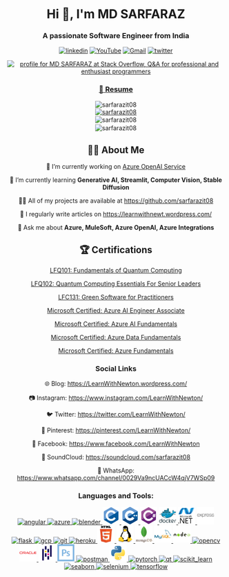 <h1 align="center">Hi 👋, I'm MD SARFARAZ</h1>
<h3 align="center">A passionate Software Engineer from India</h3>
<p align="center">  
<a href="https://www.linkedin.com/in/sarfarazit08/" target="_blank"><img src="https://img.shields.io/badge/LinkedIn-0077B5?style=for-the-badge&logo=linkedin&logoColor=white" alt="linkedin"></a>
<a href="https://www.youtube.com/@LearnWithNewton" target="_blank"><img src="https://img.shields.io/badge/YouTube-%23FF0000.svg?style=for-the-badge&logo=YouTube&logoColor=white" alt="YouTube"></a>
<a href="mailto:sarfarazit08@gmail.com" target="_blank"><img src="https://img.shields.io/badge/Gmail-D14836?style=for-the-badge&logo=gmail&logoColor=white" alt="Gmail"></a>
<a href="https://twitter.com/sarfarazit08" target="_blank"><img src="https://img.shields.io/badge/Twitter-1DA1F2?style=for-the-badge&logo=twitter&logoColor=white" alt="twitter"></a>
</p>
<p  align="center">
<a href="https://stackoverflow.com/users/3770081/md-sarfaraz"><img src="https://stackoverflow.com/users/flair/3770081.png" width="208" height="58" alt="profile for MD SARFARAZ at Stack Overflow, Q&amp;A for professional and enthusiast programmers" title="profile for MD SARFARAZ at Stack Overflow, Q&amp;A for professional and enthusiast programmers"></a> 
</p>
<h3 align="center"><a href="" target="_blank">📄 Resume</a></h3>
<p align="center"> <img src="https://komarev.com/ghpvc/?username=sarfarazit08&label=Profile%20views&color=0e75b6&style=flat" alt="sarfarazit08" /> </br>
<a href="https://github.com/ryo-ma/github-profile-trophy"><img src="https://github-profile-trophy.vercel.app/?username=sarfarazit08&row=2&column=4&theme=dark_lover" alt="sarfarazit08" /></a></br>
<img align="center" src="https://github-readme-stats.vercel.app/api/top-langs?username=sarfarazit08&show_icons=true&locale=en&layout=compact" alt="sarfarazit08" /></br>
<img align="center" src="https://github-readme-stats.vercel.app/api?username=sarfarazit08&show_icons=true&locale=en" alt="sarfarazit08" /></p>

<h2 align="center">🧑🏻 About Me</h2>

<p align="center">🔭 I’m currently working on <a href="https://github.com/sarfarazit08/Azure-OpenAI-GenerativeAI-HandsOn-Tutorials">Azure OpenAI Service</a></p>
<p align="center">🌱 I’m currently learning <strong>Generative AI, Streamlit, Computer Vision, Stable Diffusion</strong></p>
<p align="center">👨‍💻 All of my projects are available at <a href="https://github.com/sarfarazit08">https://github.com/sarfarazit08</a></p>
<p align="center">📝 I regularly write articles on <a href="https://learnwithnewt.wordpress.com/">https://learnwithnewt.wordpress.com/</a></p>
<p align="center">💬 Ask me about <strong>Azure, MuleSoft, Azure OpenAI, Azure Integrations</strong></p>

<h2 align="center">🏆 Certifications</h2>
<p align="center"><a href="https://www.credly.com/badges/a95239f5-64f7-4e74-853c-164c2f781912">LFQ101: Fundamentals of Quantum Computing</a></p>
<p align="center"><a href="https://www.credly.com/badges/5c58c184-02ed-493d-90b0-be57ef2e63ae">LFQ102: Quantum Computing Essentials For Senior Leaders</a></p>
<p align="center"><a href="https://www.credly.com/badges/42ff67ec-6357-4d10-b9bc-b0ef337724a1">LFC131: Green Software for Practitioners</a></p>
<p align="center"><a href="https://www.credly.com/badges/cc277bc7-6636-452d-89dd-70580ec6e5fe">Microsoft Certified: Azure AI Engineer Associate</a></p>
<p align="center"><a href="https://www.credly.com/badges/39b66aaa-7c6f-4fff-95a6-21b5ebb71d38">Microsoft Certified: Azure AI Fundamentals</a></p>
<p align="center"><a href="https://www.credly.com/badges/046d3c6e-756d-4076-880c-2130fa4c3bd6">Microsoft Certified: Azure Data Fundamentals</a></p>
<p align="center"><a href="https://www.credly.com/badges/b704f9a0-ca3d-44b3-89c3-80ea6e56c80c">Microsoft Certified: Azure Fundamentals</a></p>


<h3 align="center">Social Links</h3>

<p align="center">🌐 Blog: ​<a href="https://LearnWithNewton.wordpress.com/">https://LearnWithNewton.wordpress.com/</a></p>
<p align="center">📷 Instagram: <a href="https://www.instagram.com/LearnWithNewton/">https://www.instagram.com/LearnWithNewton/</a></p>
<p align="center">🐦 Twitter: <a href="https://twitter.com/LearnWithNewton/">https://twitter.com/LearnWithNewton/</a></p>
<p align="center">📌 Pinterest: <a href="https://pinterest.com/LearnWithNewton/">https://pinterest.com/LearnWithNewton/</a></p>
<p align="center">📘 Facebook: <a href="https://www.facebook.com/LearnWithNewton">https://www.facebook.com/LearnWithNewton</a></p>
<p align="center">🎵 SoundCloud: <a href="https://soundcloud.com/sarfarazit08">https://soundcloud.com/sarfarazit08</a></p>
<p align="center">📱 WhatsApp: <a href="https://www.whatsapp.com/channel/0029Va9ncUACcW4qjV7WSp09">https://www.whatsapp.com/channel/0029Va9ncUACcW4qjV7WSp09</a></p>



<h3 align="center">Languages and Tools:</h3>
<p align="center"> <a href="https://angular.io" target="_blank" rel="noreferrer"> <img src="https://angular.io/assets/images/logos/angular/angular.svg" alt="angular" width="40" height="40"/> </a> <a href="https://azure.microsoft.com/en-in/" target="_blank" rel="noreferrer"> <img src="https://www.vectorlogo.zone/logos/microsoft_azure/microsoft_azure-icon.svg" alt="azure" width="40" height="40"/> </a> <a href="https://www.blender.org/" target="_blank" rel="noreferrer"> <img src="https://download.blender.org/branding/community/blender_community_badge_white.svg" alt="blender" width="40" height="40"/> </a> <a href="https://www.cprogramming.com/" target="_blank" rel="noreferrer"> <img src="https://raw.githubusercontent.com/devicons/devicon/master/icons/c/c-original.svg" alt="c" width="40" height="40"/> </a> <a href="https://www.w3schools.com/cpp/" target="_blank" rel="noreferrer"> <img src="https://raw.githubusercontent.com/devicons/devicon/master/icons/cplusplus/cplusplus-original.svg" alt="cplusplus" width="40" height="40"/> </a> <a href="https://www.w3schools.com/cs/" target="_blank" rel="noreferrer"> <img src="https://raw.githubusercontent.com/devicons/devicon/master/icons/csharp/csharp-original.svg" alt="csharp" width="40" height="40"/> </a> <a href="https://www.docker.com/" target="_blank" rel="noreferrer"> <img src="https://raw.githubusercontent.com/devicons/devicon/master/icons/docker/docker-original-wordmark.svg" alt="docker" width="40" height="40"/> </a> <a href="https://dotnet.microsoft.com/" target="_blank" rel="noreferrer"> <img src="https://raw.githubusercontent.com/devicons/devicon/master/icons/dot-net/dot-net-original-wordmark.svg" alt="dotnet" width="40" height="40"/> </a> <a href="https://expressjs.com" target="_blank" rel="noreferrer"> <img src="https://raw.githubusercontent.com/devicons/devicon/master/icons/express/express-original-wordmark.svg" alt="express" width="40" height="40"/> </a> <a href="https://flask.palletsprojects.com/" target="_blank" rel="noreferrer"> <img src="https://www.vectorlogo.zone/logos/pocoo_flask/pocoo_flask-icon.svg" alt="flask" width="40" height="40"/> </a> <a href="https://cloud.google.com" target="_blank" rel="noreferrer"> <img src="https://www.vectorlogo.zone/logos/google_cloud/google_cloud-icon.svg" alt="gcp" width="40" height="40"/> </a> <a href="https://git-scm.com/" target="_blank" rel="noreferrer"> <img src="https://www.vectorlogo.zone/logos/git-scm/git-scm-icon.svg" alt="git" width="40" height="40"/> </a> <a href="https://heroku.com" target="_blank" rel="noreferrer"> <img src="https://www.vectorlogo.zone/logos/heroku/heroku-icon.svg" alt="heroku" width="40" height="40"/> </a> <a href="https://www.w3.org/html/" target="_blank" rel="noreferrer"> <img src="https://raw.githubusercontent.com/devicons/devicon/master/icons/html5/html5-original-wordmark.svg" alt="html5" width="40" height="40"/> </a> <a href="https://www.linux.org/" target="_blank" rel="noreferrer"> <img src="https://raw.githubusercontent.com/devicons/devicon/master/icons/linux/linux-original.svg" alt="linux" width="40" height="40"/> </a> <a href="https://www.mongodb.com/" target="_blank" rel="noreferrer"> <img src="https://raw.githubusercontent.com/devicons/devicon/master/icons/mongodb/mongodb-original-wordmark.svg" alt="mongodb" width="40" height="40"/> </a> <a href="https://www.mysql.com/" target="_blank" rel="noreferrer"> <img src="https://raw.githubusercontent.com/devicons/devicon/master/icons/mysql/mysql-original-wordmark.svg" alt="mysql" width="40" height="40"/> </a> <a href="https://nodejs.org" target="_blank" rel="noreferrer"> <img src="https://raw.githubusercontent.com/devicons/devicon/master/icons/nodejs/nodejs-original-wordmark.svg" alt="nodejs" width="40" height="40"/> </a> <a href="https://opencv.org/" target="_blank" rel="noreferrer"> <img src="https://www.vectorlogo.zone/logos/opencv/opencv-icon.svg" alt="opencv" width="40" height="40"/> </a> <a href="https://www.oracle.com/" target="_blank" rel="noreferrer"> <img src="https://raw.githubusercontent.com/devicons/devicon/master/icons/oracle/oracle-original.svg" alt="oracle" width="40" height="40"/> </a> <a href="https://pandas.pydata.org/" target="_blank" rel="noreferrer"> <img src="https://raw.githubusercontent.com/devicons/devicon/2ae2a900d2f041da66e950e4d48052658d850630/icons/pandas/pandas-original.svg" alt="pandas" width="40" height="40"/> </a> <a href="https://www.photoshop.com/en" target="_blank" rel="noreferrer"> <img src="https://raw.githubusercontent.com/devicons/devicon/master/icons/photoshop/photoshop-line.svg" alt="photoshop" width="40" height="40"/> </a> <a href="https://postman.com" target="_blank" rel="noreferrer"> <img src="https://www.vectorlogo.zone/logos/getpostman/getpostman-icon.svg" alt="postman" width="40" height="40"/> </a> <a href="https://www.python.org" target="_blank" rel="noreferrer"> <img src="https://raw.githubusercontent.com/devicons/devicon/master/icons/python/python-original.svg" alt="python" width="40" height="40"/> </a> <a href="https://pytorch.org/" target="_blank" rel="noreferrer"> <img src="https://www.vectorlogo.zone/logos/pytorch/pytorch-icon.svg" alt="pytorch" width="40" height="40"/> </a> <a href="https://www.qt.io/" target="_blank" rel="noreferrer"> <img src="https://upload.wikimedia.org/wikipedia/commons/0/0b/Qt_logo_2016.svg" alt="qt" width="40" height="40"/> </a> <a href="https://scikit-learn.org/" target="_blank" rel="noreferrer"> <img src="https://upload.wikimedia.org/wikipedia/commons/0/05/Scikit_learn_logo_small.svg" alt="scikit_learn" width="40" height="40"/> </a> <a href="https://seaborn.pydata.org/" target="_blank" rel="noreferrer"> <img src="https://seaborn.pydata.org/_images/logo-mark-lightbg.svg" alt="seaborn" width="40" height="40"/> </a> <a href="https://www.selenium.dev" target="_blank" rel="noreferrer"> <img src="https://raw.githubusercontent.com/detain/svg-logos/780f25886640cef088af994181646db2f6b1a3f8/svg/selenium-logo.svg" alt="selenium" width="40" height="40"/> </a> <a href="https://www.tensorflow.org" target="_blank" rel="noreferrer"> <img src="https://www.vectorlogo.zone/logos/tensorflow/tensorflow-icon.svg" alt="tensorflow" width="40" height="40"/> </a> </p>
